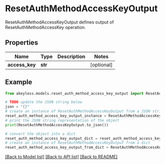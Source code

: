 # ResetAuthMethodAccessKeyOutput

ResetAuthMethodAccessKeyOutput defines output of ResetAuthMethodAccessKey operation.

## Properties

Name | Type | Description | Notes
------------ | ------------- | ------------- | -------------
**access_key** | **str** |  | [optional] 

## Example

```python
from akeyless.models.reset_auth_method_access_key_output import ResetAuthMethodAccessKeyOutput

# TODO update the JSON string below
json = "{}"
# create an instance of ResetAuthMethodAccessKeyOutput from a JSON string
reset_auth_method_access_key_output_instance = ResetAuthMethodAccessKeyOutput.from_json(json)
# print the JSON string representation of the object
print(ResetAuthMethodAccessKeyOutput.to_json())

# convert the object into a dict
reset_auth_method_access_key_output_dict = reset_auth_method_access_key_output_instance.to_dict()
# create an instance of ResetAuthMethodAccessKeyOutput from a dict
reset_auth_method_access_key_output_from_dict = ResetAuthMethodAccessKeyOutput.from_dict(reset_auth_method_access_key_output_dict)
```
[[Back to Model list]](../README.md#documentation-for-models) [[Back to API list]](../README.md#documentation-for-api-endpoints) [[Back to README]](../README.md)


